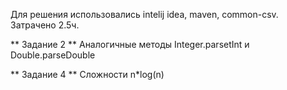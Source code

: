 Для решения использовались intelij idea, maven, common-csv. Затрачено 2.5ч.

** Задание 2 **
Аналогичные методы Integer.parsetInt и Double.parseDouble

** Задание 4 **
Сложности n*log(n)
